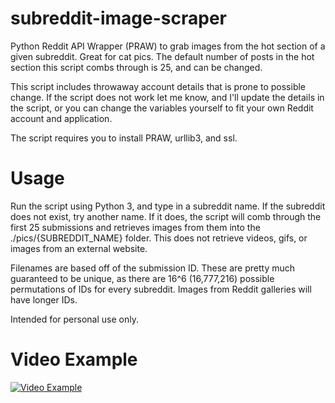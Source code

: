 # subreddit-image-scraper
Python Reddit API Wrapper (PRAW) to grab images from the hot section of a given subreddit. Great for cat pics. The default number of posts in the hot section this script combs through is 25, and can be changed.

This script includes throwaway account details that is prone to possible change. If the script does not work let me know, and I'll update the details in the script, or you can change the variables yourself to fit your own Reddit account and application.

The script requires you to install PRAW, urllib3, and ssl.

# Usage

Run the script using Python 3, and type in a subreddit name. If the subreddit does not exist, try another name. If it does, the script will comb through the first 25 submissions and retrieves images from them into the ./pics/{SUBREDDIT_NAME} folder. This does not retrieve videos, gifs, or images from an external website.

Filenames are based off of the submission ID. These are pretty much guaranteed to be unique, as there are 16^6 (16,777,216) possible permutations of IDs for every subreddit. Images from Reddit galleries will have longer IDs.

Intended for personal use only.

# Video Example

[![Video Example](http://img.youtube.com/vi/1ozKxjI2L5I/0.jpg)](http://www.youtube.com/watch?v=1ozKxjI2L5I " PRAW Github Example ")
